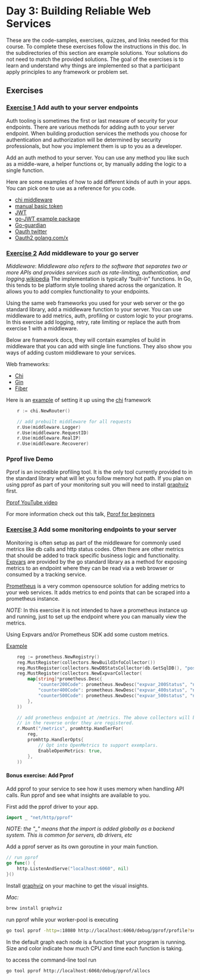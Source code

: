 # Day 3: Building Reliable Web Services

These are the code-samples, exercises, quizzes, and links needed for this course. To complete these exercises follow the instructions in this doc. In the subdirectories of this section are example solutions. Your solutions do not need to match the provided solutions. The goal of the exercises is to learn and understand why things are implemented so that a participant apply principles to any framework or problem set.

## Exercises

### [Exercise 1](/reliable-webservice-go/ex-1-auth/auth.go) Add auth to your server endpoints

Auth tooling is sometimes the first or last measure of security for your endpoints. There are various methods for adding auth to your server endpoint. When building production services the methods you choose for authentication and authorization will be determined by security professionals, but how you implement them is up to you as a developer.

Add an auth method to your server. You can use any method you like such as a middle-ware, a helper functions or, by manually adding the logic to a single function.

Here are some examples of how to add different kinds of auth in your apps. You can pick one to use as a reference for you code.

* [chi middleware](https://github.com/go-chi/chi/blob/master/middleware/basic_auth.go)
* [manual basic token](https://github.com/Soypete/golang-cli-game/blob/main/server/helpers.go#L36)
* [JWT](https://pkg.go.dev/github.com/golang-jwt/jwt/v5#example-Parse-Hmac)
* [go-JWT example package](https://pkg.go.dev/github.com/golang-jwt/jwt/v5)
* [Go-guardian](https://github.com/shaj13/go-guardian/tree/master/_examples)
* [Oauth twitter](https://github.com/forgeutah/tweet_automated_bot/blob/main/client/setup.go)
* [Oauth2 golang.com/x](https://github.com/Soypete/Meetup-chat-server/blob/main/twitch/auth.go)

### [Exercise 2](/reliable-webservice-go/ex-2-middleware/middleware.go) Add middleware to your go server

_Middleware_: _Middleware also refers to the software that separates two or more APIs and provides services such as rate-limiting, authentication, and logging._[wikipedia](https://en.wikipedia.org/wiki/Middleware) The implementation is typically “built-in” functions. In Go, this tends to be platform style tooling shared across the organization. It allows you to add complex functionality to your endpoints.

Using the same web frameworks you used for your web server or the go standard library, add a middleware function to your server. You can use middleware to add metrics, auth, profiling or custom logic to your programs. In this exercise add logging, retry, rate limiting or replace the auth from exercise 1 with a middleware.

Below are framework docs, they will contain examples of build in middleware that you can add with single line functions. They also show you ways of adding custom middleware to your services.

Web frameworks:

* [Chi](https://github.com/go-chi/chi)
* [Gin](https://github.com/gin-gonic/gin) <!-- uses it own context that predates context.Context-->
* [Fiber](https://github.com/gofiber/fiber) <!-- uses fasthhtp -->

Here is an [example](https://github.com/Soypete/golang-cli-game/blob/main/server/setup.go) of setting it up using the [chi](https://pkg.go.dev/github.com/go-chi/chi) framework

```go
	r := chi.NewRouter()

	// add prebuilt middleware for all requests
	r.Use(middleware.Logger)
	r.Use(middleware.RequestID)
	r.Use(middleware.RealIP)
	r.Use(middleware.Recoverer)
```

### Pprof live Demo

Pprof is an incredible profiling tool. It is the only tool currently provided to in the standard library what will let you follow memory hot path.
If you plan on using pprof as part of your monitoring suit you will need to install [graphviz](https://graphviz.org/download/) first.

[Pprof YouTube video](https://youtu.be/KzivSSjnBls)

For more information check out this talk, [Pprof for beginners](https://www.youtube.com/watch?v=HjzJ5r2D8ZM)

### [Exercise 3](/reliable-webservice-go/ex-3-monitoring/monitoring.go) Add some monitoring endpoints to your server

Monitoring is often setup as part of the middleware for commonly used metrics like db calls and http status codes. Often there are other metrics that should be added to track specific business logic and functionality. [Expvars](https://pkg.go.dev/expvar) are provided by the go standard library as a method for exposing metrics to an endpoint where they can be read via a web browser or consumed by a tracking service.

[Prometheus](https://prometheus.io/docs/guides/go-application/) is a very common opensource solution for adding metrics to your web services. It adds metrics to end points that can be scraped into a prometheus instance.

_NOTE:_ In this exercise it is not intended to have a prometheus instance up and running, just to set up the endpoint where you can manually view the metrics.

Using Expvars and/or Prometheus SDK add some custom metrics.

[Example](https://github.com/Soypete/golang-cli-game/blob/main/server/setup.go#L53)

```go
    reg := prometheus.NewRegistry()
	reg.MustRegister(collectors.NewBuildInfoCollector())
	reg.MustRegister(collectors.NewDBStatsCollector(db.GetSqlDB(), "postgres"))
	reg.MustRegister(collectors.NewExpvarCollector(
		map[string]*prometheus.Desc{
			"counter200Code": prometheus.NewDesc("expvar_200Status", "number of status 200 api calls", nil, nil),
			"counter400Code": prometheus.NewDesc("expvar_400status", "number of status 400 api calls", nil, nil),
			"counter500Code": prometheus.NewDesc("expvar_500status", "number of status 500 api calls", nil, nil),
		},
	))

	// add prometheus endpoint at /metrics. The above collectors will be shown
	// in the reverse order they are registered.
	r.Mount("/metrics", promhttp.HandlerFor(
		reg,
		promhttp.HandlerOpts{
			// Opt into OpenMetrics to support exemplars.
			EnableOpenMetrics: true,
		},
	))
```

#### Bonus exercise: Add Pprof

Add pprof to your service to see how it uses memory when handling API calls. Run pprof and see what insights are available to you.

First add the pprof driver to your app.

```go
import _ "net/http/pprof"
```

_*NOTE*: the "\_" means that the import is added globally as a backend system. This is common for servers, db drivers, etc_

Add a pprof server as its own goroutine in your main function.

```go
// run pprof
go func() {
	http.ListenAndServe("localhost:6060", nil)
}()
```

Install [graphviz](https://graphviz.org/download/) on your machine to get the visual insights.

_Mac:_

```bash
brew install graphviz
```

run pprof while your worker-pool is executing

```bash
go tool pprof -http=:18080 http://localhost:6060/debug/pprof/profile?seconds=30
```

In the default graph each node is a function that your program is running. Size and color indicate how much CPU and time each function is taking.

to access the command-line tool run

```bash
go tool pprof http://localhost:6060/debug/pprof/allocs
```
